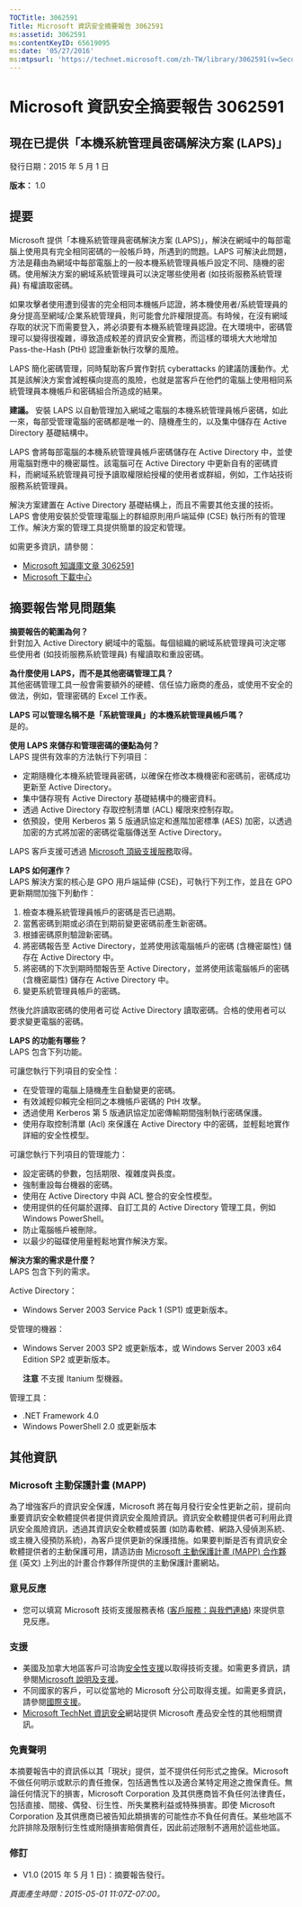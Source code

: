 ```yaml
---
TOCTitle: 3062591
Title: Microsoft 資訊安全摘要報告 3062591
ms:assetid: 3062591
ms:contentKeyID: 65619095
ms:date: '05/27/2016'
ms:mtpsurl: 'https://technet.microsoft.com/zh-TW/library/3062591(v=Security.10)'
---
```


Microsoft 資訊安全摘要報告 3062591
==================================

現在已提供「本機系統管理員密碼解決方案 (LAPS)」
-----------------------------------------------

發行日期：2015 年 5 月 1 日

**版本：**  1.0

提要
----

<span id="sectionToggle0"></span>
Microsoft 提供「本機系統管理員密碼解決方案 (LAPS)」，解決在網域中的每部電腦上使用具有完全相同密碼的一般帳戶時，所遇到的問題。LAPS 可解決此問題，方法是藉由為網域中每部電腦上的一般本機系統管理員帳戶設定不同、隨機的密碼。使用解決方案的網域系統管理員可以決定哪些使用者 (如技術服務系統管理員) 有權讀取密碼。

如果攻擊者使用遭到侵害的完全相同本機帳戶認證，將本機使用者/系統管理員的身分提高至網域/企業系統管理員，則可能會允許權限提高。有時候，在沒有網域存取的狀況下而需要登入，將必須要有本機系統管理員認證。在大環境中，密碼管理可以變得很複雜，導致造成較差的資訊安全實務，而這樣的環境大大地增加 Pass-the-Hash (PtH) 認證重新執行攻擊的風險。

LAPS 簡化密碼管理，同時幫助客戶實作對抗 cyberattacks 的建議防護動作。尤其是該解決方案會減輕橫向提高的風險，也就是當客戶在他們的電腦上使用相同系統管理員本機帳戶和密碼組合所造成的結果。

**建議。** 安裝 LAPS 以自動管理加入網域之電腦的本機系統管理員帳戶密碼，如此一來，每部受管理電腦的密碼都是唯一的、隨機產生的，以及集中儲存在 Active Directory 基礎結構中。

LAPS 會將每部電腦的本機系統管理員帳戶密碼儲存在 Active Directory 中，並使用電腦對應中的機密屬性。該電腦可在 Active Directory 中更新自有的密碼資料，而網域系統管理員可授予讀取權限給授權的使用者或群組，例如，工作站技術服務系統管理員。

解決方案建置在 Active Directory 基礎結構上，而且不需要其他支援的技術。LAPS 會使用安裝於受管理電腦上的群組原則用戶端延伸 (CSE) 執行所有的管理工作。解決方案的管理工具提供簡單的設定和管理。

如需更多資訊，請參閱：

-   [Microsoft 知識庫文章 3062591](https://support.microsoft.com/zh-tw/kb/3062591)
-   [Microsoft 下載中心](http://www.microsoft.com/downloads/details.aspx?familyid=6e424d9b-e6dd-41c8-8523-6818fc2f07ec)

摘要報告常見問題集
------------------

<span id="sectionToggle1"></span>
**摘要報告的範圍為何？**  
針對加入 Active Directory 網域中的電腦。每個組織的網域系統管理員可決定哪些使用者 (如技術服務系統管理員) 有權讀取和重設密碼。

**為什麼使用 LAPS，而不是其他密碼管理工具？**  
其他密碼管理工具一般會需要額外的硬體、信任協力廠商的產品，或使用不安全的做法，例如，管理密碼的 Excel 工作表。

**LAPS 可以管理名稱不是「系統管理員」的本機系統管理員帳戶嗎？**  
是的。

**使用 LAPS 來儲存和管理密碼的優點為何？**  
LAPS 提供有效率的方法執行下列項目：

-   定期隨機化本機系統管理員密碼，以確保在修改本機機密和密碼前，密碼成功更新至 Active Directory。
-   集中儲存現有 Active Directory 基礎結構中的機密資料。
-   透過 Active Directory 存取控制清單 (ACL) 權限來控制存取。
-   依預設，使用 Kerberos 第 5 版通訊協定和進階加密標準 (AES) 加密，以透過加密的方式將加密的密碼從電腦傳送至 Active Directory。

LAPS 客戶支援可透過 [Microsoft 頂級支援服務](https://www.microsoft.com/en-us/microsoftservices/support.aspx)取得。

**LAPS 如何運作？**  
LAPS 解決方案的核心是 GPO 用戶端延伸 (CSE)，可執行下列工作，並且在 GPO 更新期間加強下列動作：

1.  檢查本機系統管理員帳戶的密碼是否已過期。
2.  當舊密碼到期或必須在到期前變更密碼前產生新密碼。
3.  根據密碼原則驗證新密碼。
4.  將密碼報告至 Active Directory，並將使用該電腦帳戶的密碼 (含機密屬性) 儲存在 Active Directory 中。
5.  將密碼的下次到期時間報告至 Active Directory，並將使用該電腦帳戶的密碼 (含機密屬性) 儲存在 Active Directory 中。
6.  變更系統管理員帳戶的密碼。

然後允許讀取密碼的使用者可從 Active Directory 讀取密碼。合格的使用者可以要求變更電腦的密碼。

**LAPS 的功能有哪些？**  
LAPS 包含下列功能。

可讓您執行下列項目的安全性：

-   在受管理的電腦上隨機產生自動變更的密碼。
-   有效減輕仰賴完全相同之本機帳戶密碼的 PtH 攻擊。
-   透過使用 Kerberos 第 5 版通訊協定加密傳輸期間強制執行密碼保護。
-   使用存取控制清單 (Acl) 來保護在 Active Directory 中的密碼，並輕鬆地實作詳細的安全性模型。

可讓您執行下列項目的管理能力：

-   設定密碼的參數，包括期限、複雜度與長度。
-   強制重設每台機器的密碼。
-   使用在 Active Directory 中與 ACL 整合的安全性模型。
-   使用提供的任何屬於選擇、自訂工具的 Active Directory 管理工具，例如 Windows PowerShell。
-   防止電腦帳戶被刪除。
-   以最少的磁碟使用量輕鬆地實作解決方案。

**解決方案的需求是什麼？**  
LAPS 包含下列的需求。

Active Directory：

-   Windows Server 2003 Service Pack 1 (SP1) 或更新版本。

受管理的機器：

-   Windows Server 2003 SP2 或更新版本，或 Windows Server 2003 x64 Edition SP2 或更新版本。

    **注意** 不支援 Itanium 型機器。

管理工具：

-   .NET Framework 4.0
-   Windows PowerShell 2.0 或更新版本

其他資訊
--------

<span id="sectionToggle2"></span>
### Microsoft 主動保護計畫 (MAPP)

為了增強客戶的資訊安全保護，Microsoft 將在每月發行安全性更新之前，提前向重要資訊安全軟體提供者提供資訊安全風險資訊。資訊安全軟體提供者可利用此資訊安全風險資訊，透過其資訊安全軟體或裝置 (如防毒軟體、網路入侵偵測系統、或主機入侵預防系統)，為客戶提供更新的保護措施。如果要判斷是否有資訊安全軟體提供者的主動保護可用，請造訪由 [Microsoft 主動保護計畫 (MAPP) 合作夥伴](http://technet.microsoft.com/zh-tw/security/dn467918) (英文) 上列出的計畫合作夥伴所提供的主動保護計畫網站。

### 意見反應

-   您可以填寫 Microsoft 技術支援服務表格 ([客戶服務：與我們連絡](http://support.microsoft.com/zh-tw/kb/?scid=sw;en;1257&amp;showpage=1&amp;ws=technet&amp;sd=tech)) 來提供意見反應。

### 支援

-   美國及加拿大地區客戶可洽詢[安全性支援](https://support.microsoft.com/zh-tw/gp/gp_security_main)以取得技術支援。如需更多資訊，請參閱[Microsoft 說明及支援](http://support.microsoft.com/?ln=zh-tw)。
-   不同國家的客戶，可以從當地的 Microsoft 分公司取得支援。如需更多資訊，請參閱[國際支援](http://go.microsoft.com/fwlink/?linkid=21155)。
-   [Microsoft TechNet 資訊安全](http://technet.microsoft.com/zh-tw/security/default.aspx)網站提供 Microsoft 產品安全性的其他相關資訊。

### 免責聲明

本摘要報告中的資訊係以其「現狀」提供，並不提供任何形式之擔保。Microsoft 不做任何明示或默示的責任擔保，包括適售性以及適合某特定用途之擔保責任。無論任何情況下的損害，Microsoft Corporation 及其供應商皆不負任何法律責任，包括直接、間接、偶發、衍生性、所失業務利益或特殊損害。即使 Microsoft Corporation 及其供應商已被告知此類損害的可能性亦不負任何責任。某些地區不允許排除及限制衍生性或附隨損害賠償責任，因此前述限制不適用於這些地區。

### 修訂

-   V1.0 (2015 年 5 月 1 日)：摘要報告發行。

*頁面產生時間：2015-05-01 11:07Z-07:00。*
